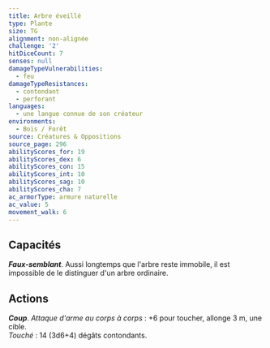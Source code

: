 ```yaml
---
title: Arbre éveillé
type: Plante
size: TG
alignment: non-alignée
challenge: '2'
hitDiceCount: 7
senses: null
damageTypeVulnerabilities:
  - feu
damageTypeResistances:
  - contondant
  - perforant
languages:
  - une langue connue de son créateur
environments:
  - Bois / Forêt
source: Créatures & Oppositions
source_page: 296
abilityScores_for: 19
abilityScores_dex: 6
abilityScores_con: 15
abilityScores_int: 10
abilityScores_sag: 10
abilityScores_cha: 7
ac_armorType: armure naturelle
ac_value: 5
movement_walk: 6
---
```

## Capacités
_**Faux-semblant**_. Aussi longtemps que l'arbre reste immobile, il est impossible de le distinguer d'un arbre ordinaire.

## Actions
_**Coup**_. _Attaque d'arme au corps à corps_ : +6 pour toucher, allonge 3 m, une cible.  
_Touché_ : 14 (3d6+4) dégâts contondants.
